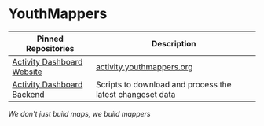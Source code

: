 YouthMappers
===


| Pinned Repositories| Description |
|--------------------| --- |
| [Activity Dashboard Website](//github.com/youthmappers/activity-dashboard) | [activity.youthmappers.org](https://activity.youthmappers.org) |
| [Activity Dashboard Backend](//github.com/activity-dashboard-backend)| Scripts to download and process the latest changeset data |

_We don't just build maps, we build mappers_
